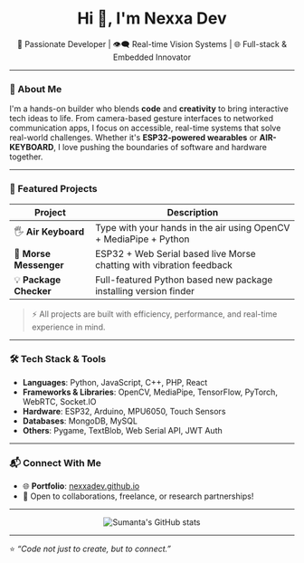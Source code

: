 <!-- README.md -->

<h1 align="center">Hi 👋, I'm Nexxa Dev</h1>
<p align="center">🚀 Passionate Developer | 👁️‍🗨️ Real-time Vision Systems | 🌐 Full-stack & Embedded Innovator</p>

---

### 🧠 About Me

I'm a hands-on builder who blends **code** and **creativity** to bring interactive tech ideas to life. From camera-based gesture interfaces to networked communication apps, I focus on accessible, real-time systems that solve real-world challenges. Whether it's **ESP32-powered wearables** or **AIR-KEYBOARD**, I love pushing the boundaries of software and hardware together.

---

### 💼 Featured Projects

| Project                        | Description                                                                 |
|-------------------------------|-----------------------------------------------------------------------------|
| 🖐️ **Air Keyboard**           | Type with your hands in the air using OpenCV + MediaPipe + Python          |
| 🎥 **Morse Messenger**        | ESP32 + Web Serial based live Morse chatting with vibration feedback       |
| 💡 **Package Checker**      | Full-featured Python based new package installing version finder             |

> ⚡ All projects are built with efficiency, performance, and real-time experience in mind.

---

### 🛠️ Tech Stack & Tools

- **Languages**: Python, JavaScript, C++, PHP, React 
- **Frameworks & Libraries**: OpenCV, MediaPipe, TensorFlow, PyTorch, WebRTC, Socket.IO  
- **Hardware**: ESP32, Arduino, MPU6050, Touch Sensors  
- **Databases**: MongoDB, MySQL  
- **Others**: Pygame, TextBlob, Web Serial API, JWT Auth

---

### 📬 Connect With Me

- 🌐 **Portfolio**: [nexxadev.github.io](https://nexxadev.github.io)
- 📧 Open to collaborations, freelance, or research partnerships!

---

<p align="center">
  <img src="https://github-readme-stats.vercel.app/api?username=nexxadev&show_icons=true&theme=tokyonight" alt="Sumanta's GitHub stats" />
</p>

---

⭐ _“Code not just to create, but to connect.”_  
